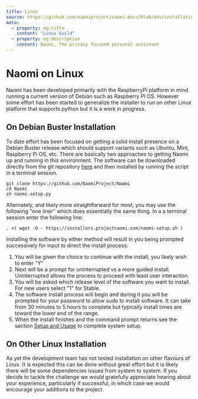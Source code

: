 ```yaml
---
title: Linux
source: https://github.com/naomiproject/naomi-docs/blob/dev/installation/linux.md
meta:
  - property: og:title
    content: "Linux Guild"
  - property: og:description
    content: Naomi, The privacy focused personal assistant
---
```


# Naomi on Linux

Naomi has been developed primarily with the RaspberryPi platform in mind running a current version of Debian such as Raspberry PI OS. However some effort has been started to generalize the installer to run on other Linux platform that supports python but it is a work in progress.

## On Debian Buster Installation

To date effort has been focused on getting a solid install presence on a Debian Buster release which should support variants such as Ubuntu, Mint, Raspberry Pi OS, etc.
There are basically two approaches to getting Naomi up and running in this environment. The software can be downloaded directly from the git repository [here](https://github.com/NaomiProject/Naomi) and then installed by running the script in a terminal session.

```shell
git clone https://github.com/NaomiProject/Naomi
cd Naomi
sh naomi-setup.py  
```

Alternately, and likely more straightforward for most, you may use the following "one liner" which does essentially the same thing. In a a terminal session enter the following line:

```shell
. <( wget -O - https://installers.projectnaomi.com/naomi-setup.sh )
```

Installing the software by either method will result in you being prompted successively for input to direct the install process:

1. You will be given the choice to continue with the install, you likely wish to enter "Y"
2. Next will be a prompt for uninterrupted vs a more guided install. Uninterrupted allows the process to proceed with least user interaction.
3. You will be asked which release level of the software you want to install. For new users select "1" for Stable.
4. The software install process will begin and during it you will be prompted for your password to allow sudo to install software. It can take from 30 minutes to 5 hours to complete but typically install times are toward the lower end of the range.
5. When the install finishes and the command prompt returns see the section [Setup and Usage](../setup/index.html) to complete system setup.

## On Other Linux Installation

As yet the development team has not tested installation on other flavours of Linux. It is expected this can be done without great effort but it is likely there will be some dependencies issues from system to system. If you decide to tackle the challenge we would gratefully appreciate hearing about your experience, particularly if successful, in which case we would encourage your additions to the project.

<DocPreviousVersions/>
<EditPageLink/>
